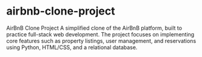 # airbnb-clone-project
AirBnB Clone Project  A simplified clone of the AirBnB platform, built to practice full-stack web development. The project focuses on implementing core features such as property listings, user management, and reservations using Python, HTML/CSS, and a relational database.
